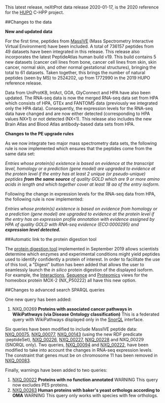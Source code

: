 This latest release, neXtProt data release 2020-01-17, is the 2020 reference for the [HUPO](https://www.hupo.org/) C-HPP project.

##Changes to the data

**New and updated data**

For the first time, peptides from [MassIVE](https://massive.ucsd.edu/ProteoSAFe/static/massive.jsp) (Mass Spectrometry Interactive Virtual Environment) have been included. A total of 736157 peptides from 49 datasets have been integrated in this release. This release also incorporates the latest PeptideAtlas human build v19. This build contains 5 new datasets (cancer cell lines from bone, cancer cell lines from skin, skin cancer, normal skin, and other normal gestational structures), bringing the total to 61 datasets. Taken together, this brings the number of natural peptides (seen by MS) to 2524202, up from 1772990 in the 2019 HUPO reference release.

Data from UniProtKB, IntAct, GOA, GlyConnect and HPA have also been updated. The RNA-seq data is now the merged RNA-seq data set from HPA which consists of HPA, GTEx and FANTOM5 data (previously we integrated only the HPA data). Consequently, the expression levels for the RNA-seq data have changed and are now either detected (corresponding to HPA values NX&ge;1) or not detected (NX<1). This release also includes the new Brain Atlas and Blood Atlas antibody-based data sets from HPA.

**Changes to the PE upgrade rules**

As we now integrate two major mass spectrometry data sets, the following rule is now implemented which ensures that the peptides come from the same data set:

_Entries whose protein(s) existence is based on evidence at the transcript level, homology or a prediction (gene model) are upgraded to evidence at the protein level if the entry has at least 2 unique (or pseudo-unique) peptides **from the same source** of quality GOLD which are 9 or more amino acids in length and which together cover at least 18 aa of the entry isoform._

Following the change in expression levels for the RNA-seq data from HPA, the following rule is now implemented:

_Entries whose protein(s) existence is based on evidence from homology or a prediction (gene model) are upgraded to evidence at the protein level if the entry has an expression profile annotation with evidence assigned by HPA of quality GOLD with RNA-seq evidence (ECO:0000295) and **expression level detected.**_

##Automatic link to the protein digestion tool

The [protein digestion tool](../tools/protein-digestion) implemented in September 2019 allows scientists determine which enzymes and experimental conditions might yield peptides used to identify confidently a protein of interest. In order to facilitate the use of this tool, a &quot;Digest&quot; button has been added that allows the user to seamlessly launch the _in silico_ protein digestion of the displayed isoform. For example, the [Interactions](../entry/NX_P50222/interactions), [Sequence](../entry/NX_P50222/sequence) and [Proteomics](../entry/NX_P50222/proteomics) views for the homeobox protein MOX-2 (NX_P50222) all have this new option.

##Changes to advanced search SPARQL queries

One new query has been added:

1. NXQ\_00269 **Proteins with associated cancer pathways in WikiPathways (via Disease Ontology classification)** This is a federated query with WikiPathways displayed only in the [SnorQL](https://snorql.nextprot.org/) interface.

Six queries have been modified to include MassIVE peptide data: [NXQ\_00075](../proteins/search?mode=advanced&queryId=NXQ_00075), [NXQ\_00077](../proteins/search?mode=advanced&queryId=NXQ_00077), [NXQ\_00143](../proteins/search?mode=advanced&queryId=NXQ_00143) (using the new RDF predicate :peptideSet), [NXQ\_00226](../proteins/search?mode=advanced&queryId=NXQ_00226), [NXQ\_00227](../proteins/search?mode=advanced&queryId=NXQ_00227), [NXQ\_00228](../proteins/search?mode=advanced&queryId=NXQ_00228) and NXQ\_00229 (SNORQL only). Two queries, [NXQ\_00094](../proteins/search?mode=advanced&queryId=NXQ_00094) and [NXQ\_00222](../proteins/search?mode=advanced&queryId=NXQ_00222), have been modified to take into account the changes in RNA-seq expression levels. The constraint that genes must be on chromosome 11 has been removed in [NXQ\_00083](../proteins/search?mode=advanced&queryId=NXQ_00083).

Finally, warnings have been added to two queries:

1. [NXQ\_00022](../proteins/search?mode=advanced&queryId=NXQ_00022) **Proteins with no function annotated** WARNING This query now excludes PE5 proteins.
2. [NXQ\_00263](../proteins/search?mode=advanced&queryId=NXQ_00263) **Human proteins with baker's yeast orthologs according to OMA** WARNING This  query only works with species with few orthologs.

